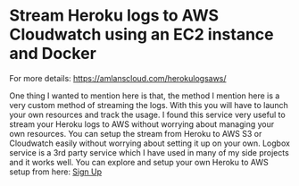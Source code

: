 # Stream Heroku logs to AWS Cloudwatch using an EC2 instance and Docker  

For more details: https://amlanscloud.com/herokulogsaws/    

One thing I wanted to mention here is that, the method I mention here is a very custom method of streaming the logs. With this you will have to launch your own resources and track the usage. I found this service very useful to stream your Heroku logs to AWS without worrying about managing your own resources. You can setup the stream from Heroku to AWS S3 or Cloudwatch easily without worrying about setting it up on your own. Logbox service is a 3rd party service which I have used in many of my side projects and it works well. You can explore and setup your own Heroku to AWS setup from here: <a href="https://logbox.io/?r=achakladar" target="_blank">Sign Up</a> 
